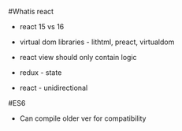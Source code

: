 #Whatis react

- react 15 vs 16

- virtual dom libraries - lithtml, preact, virtualdom

- react view should only contain logic

- redux - state

- react - unidirectional

#ES6

- Can compile older ver for compatibility
